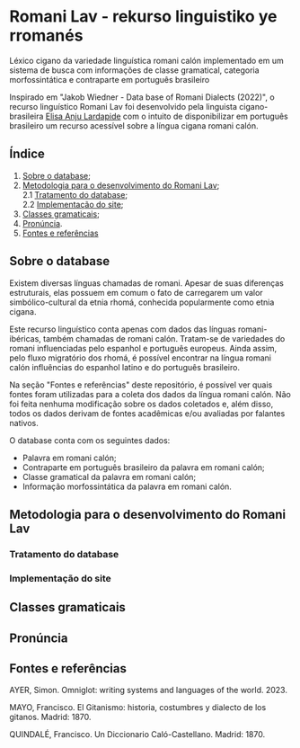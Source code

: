 # Romani Lav - rekurso linguistiko ye rromanés
Léxico cigano da variedade linguística romani calón implementado em um sistema de busca com informações de classe gramatical, categoria morfossintática e contraparte em português brasileiro

Inspirado em "Jakob Wiedner - Data base of Romani Dialects (2022)", o recurso linguístico Romani Lav foi desenvolvido pela linguista cigano-brasileira <a href="https://lisanju.github.io">Elisa Anju Lardapide</a> com o intuito de disponibilizar em português brasileiro um recurso acessível sobre a língua cigana romani calón.

## Índice

1. [Sobre o database](https://github.com/Lisanju/romani-lav/tree/main#sobre-o-database);
2. [Metodologia para o desenvolvimento do Romani Lav](https://github.com/Lisanju/romani-lav/tree/main#metodologia-para-o-desenvolvimento-do-romani-lav);<br>
   2.1 [Tratamento do database](https://github.com/Lisanju/romani-lav/tree/main#tratamento-do-database);<br>
   2.2 [Implementação do site](https://github.com/Lisanju/romani-lav/tree/main#implementação-do-site);
4. [Classes gramaticais](https://github.com/Lisanju/romani-lav/tree/main#classes-gramaticais);
5. [Pronúncia](https://github.com/Lisanju/romani-lav/tree/main#pronúncia).
6. [Fontes e referências](https://github.com/Lisanju/romani-lav/tree/main#fontes-e-referências)

## Sobre o database
Existem diversas línguas chamadas de romani. Apesar de suas diferenças estruturais, elas possuem em comum o fato de carregarem um valor simbólico-cultural da etnia rhomá, conhecida popularmente como etnia cigana.

Este recurso linguístico conta apenas com dados das línguas romani-ibéricas, também chamadas de romani calón. Tratam-se de variedades do romani influenciadas pelo espanhol e português europeus. Ainda assim, pelo fluxo migratório dos rhomá, é possível encontrar na língua romani calón influências do espanhol latino e do português brasileiro.

Na seção "Fontes e referências" deste repositório, é possível ver quais fontes foram utilizadas para a coleta dos dados da língua romani calón. Não foi feita nenhuma modificação sobre os dados coletados e, além disso, todos os dados derivam de fontes acadêmicas e/ou avaliadas por falantes nativos.

O database conta com os seguintes dados:
- Palavra em romani calón;
- Contraparte em português brasileiro da palavra em romani calón;
- Classe gramatical da palavra em romani calón;
- Informação morfossintática da palavra em romani calón.

## Metodologia para o desenvolvimento do Romani Lav

### Tratamento do database

### Implementação do site

## Classes gramaticais

## Pronúncia

## Fontes e referências

AYER, Simon. Omniglot: writing systems and languages of the world. 2023.

MAYO, Francisco. El Gitanismo: historia, costumbres y dialecto de los gitanos. Madrid: 1870.

QUINDALÉ, Francisco. Un Diccionario Caló-Castellano. Madrid: 1870.
